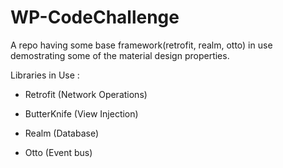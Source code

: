 # WP-CodeChallenge
A repo having some base framework(retrofit, realm, otto) in use demostrating some of the material design properties. 
 
Libraries in Use : 

- Retrofit (Network Operations)

- ButterKnife (View Injection)

- Realm (Database)

- Otto (Event bus)
